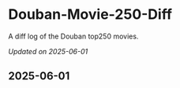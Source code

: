 # Douban-Movie-250-Diff

A diff log of the Douban top250 movies.

*Updated on 2025-06-01*

## 2025-06-01


